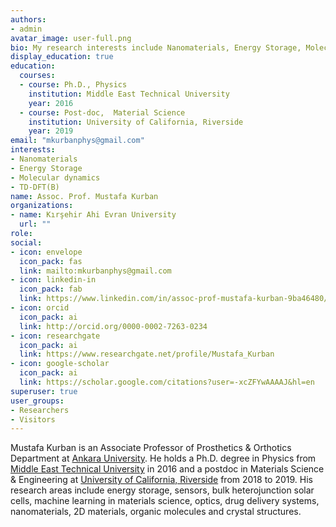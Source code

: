 ```yaml
---
authors:
- admin
avatar_image: user-full.png
bio: My research interests include Nanomaterials, Energy Storage, Molecular dynamics, TD-DFT, DFTB
display_education: true
education:
  courses:
  - course: Ph.D., Physics
    institution: Middle East Technical University
    year: 2016
  - course: Post-doc,  Material Science
    institution: University of California, Riverside
    year: 2019
email: "mkurbanphys@gmail.com"
interests:
- Nanomaterials
- Energy Storage
- Molecular dynamics
- TD-DFT(B)
name: Assoc. Prof. Mustafa Kurban
organizations:
- name: Kırşehir Ahi Evran University
  url: ""
role: 
social:
- icon: envelope
  icon_pack: fas
  link: mailto:mkurbanphys@gmail.com
- icon: linkedin-in
  icon_pack: fab
  link: https://www.linkedin.com/in/assoc-prof-mustafa-kurban-9ba46480/
- icon: orcid
  icon_pack: ai
  link: http://orcid.org/0000-0002-7263-0234
- icon: researchgate
  icon_pack: ai
  link: https://www.researchgate.net/profile/Mustafa_Kurban
- icon: google-scholar
  icon_pack: ai
  link: https://scholar.google.com/citations?user=-xcZFYwAAAAJ&hl=en
superuser: true
user_groups:
- Researchers
- Visitors
---
```


Mustafa Kurban is an Associate Professor of Prosthetics & Orthotics Department at [Ankara University](https://www.ankara.edu.tr/en/). He holds a Ph.D. degree in Physics from [Middle East Technical University](https://www.metu.edu.tr/) in 2016 and a postdoc in Materials Science & Engineering at [University of California, Riverside](https://www.ucr.edu/) from 2018 to 2019. His research areas include energy storage, sensors, bulk heterojunction solar cells, machine learning in materials science, optics, drug delivery systems, nanomaterials, 2D materials, organic molecules and crystal structures. 